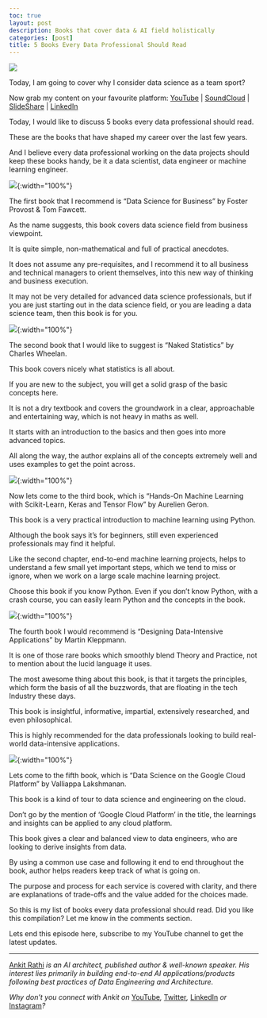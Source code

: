 ```yaml
---
toc: true
layout: post
description: Books that cover data & AI field holistically
categories: [post]
title: 5 Books Every Data Professional Should Read
---
```


![](https://miro.medium.com/max/1800/1*a0qkaiBiiusxQxTwSV2-aQ.png)

Today, I am going to cover why I consider data science as a team sport?

Now grab my content on your favourite platform:
[YouTube](https://www.youtube.com/watch?v=GXj421me3O0) |
[SoundCloud](https://soundcloud.com/ankitrathi/data-science-is-a-team-sport) |
[SlideShare](https://www.slideshare.net/ankitrathi/5-books-every-data-professional-should-read)
|
[LinkedIn](https://www.linkedin.com/pulse/5-books-every-data-professional-shouldread-ankit-rathi)

Today, I would like to discuss 5 books every data professional should read.

These are the books that have shaped my career over the last few years.

And I believe every data professional working on the data projects should keep these books handy, be it a data scientist, data engineer or machine learning engineer.

![](https://miro.medium.com/max/800/1*vX6ZPmBJB14jasFojhbEwg.png){:width="100%"}

The first book that I recommend is “Data Science for Business” by Foster Provost & Tom Fawcett.

As the name suggests, this book covers data science field from business viewpoint.

It is quite simple, non-mathematical and full of practical anecdotes.

It does not assume any pre-requisites, and I recommend it to all business and technical managers to orient themselves, into this new way of thinking and business execution.

It may not be very detailed for advanced data science professionals, but if you are just starting out in the data science field, or you are leading a data science team, then this book is for you.

![](https://miro.medium.com/max/800/1*JT6oAgBi_nL4c6HduSsGrQ.png){:width="100%"}

The second book that I would like to suggest is “Naked Statistics” by Charles Wheelan.

This book covers nicely what statistics is all about.

If you are new to the subject, you will get a solid grasp of the basic concepts here.

It is not a dry textbook and covers the groundwork in a clear, approachable and entertaining way, which is not heavy in maths as well.

It starts with an introduction to the basics and then goes into more advanced topics.

All along the way, the author explains all of the concepts extremely well and uses examples to get the point across.

![](https://miro.medium.com/max/800/1*zjOLBGRKPFwD_GV1CNNxsw.png){:width="100%"}

Now lets come to the third book, which is “Hands-On Machine Learning with Scikit-Learn, Keras and Tensor Flow” by Aurelien Geron.

This book is a very practical introduction to machine learning using Python.

Although the book says it’s for beginners, still even experienced professionals may find it helpful.

Like the second chapter, end-to-end machine learning projects, helps to understand a few small yet important steps, which we tend to miss or ignore, when we work on a large scale machine learning project.

Choose this book if you know Python. Even if you don’t know Python, with a crash course, you can easily learn Python and the concepts in the book.

![](https://miro.medium.com/max/800/1*1P6C8Nt7Nj-tefiVdUXmdg.png){:width="100%"}

The fourth book I would recommend is “Designing Data-Intensive Applications” by Martin Kleppmann.

It is one of those rare books which smoothly blend Theory and Practice, not to mention about the lucid language it uses.

The most awesome thing about this book, is that it targets the principles, which form the basis of all the buzzwords, that are floating in the tech Industry these days.

This book is insightful, informative, impartial, extensively researched, and even philosophical.

This is highly recommended for the data professionals looking to build real-world data-intensive applications.

![](https://miro.medium.com/max/800/1*mRVMFAb2zhL2Fb6xa5sTGQ.png){:width="100%"}

Lets come to the fifth book, which is “Data Science on the Google Cloud Platform” by Valliappa Lakshmanan.

This book is a kind of tour to data science and engineering on the cloud.

Don’t go by the mention of ‘Google Cloud Platform’ in the title, the learnings and insights can be applied to any cloud platform.

This book gives a clear and balanced view to data engineers, who are looking to derive insights from data.

By using a common use case and following it end to end throughout the book, author helps readers keep track of what is going on.

The purpose and process for each service is covered with clarity, and there are explanations of trade-offs and the value added for the choices made.

So this is my list of books every data professional should read. Did you like this compilation? Let me know in the comments section.

Lets end this episode here, subscribe to my YouTube channel to get the latest updates.

*****

[Ankit Rathi](https://www.ankitrathi.com/) *is an AI architect, published author
& well-known speaker. His interest lies primarily in building end-to-end AI
applications/products following best practices of Data Engineering and
Architecture.*

*Why don’t you connect with Ankit on*
[YouTube](https://www.youtube.com/channel/UCrIv4EU2tFX8VhhT0oCnDnw)*,*
[Twitter](https://twitter.com/rathiankit)*,*
[LinkedIn](https://www.linkedin.com/in/ankitrathi/) *or*
[Instagram](https://instagram.com/ankitrathi/)*?*
